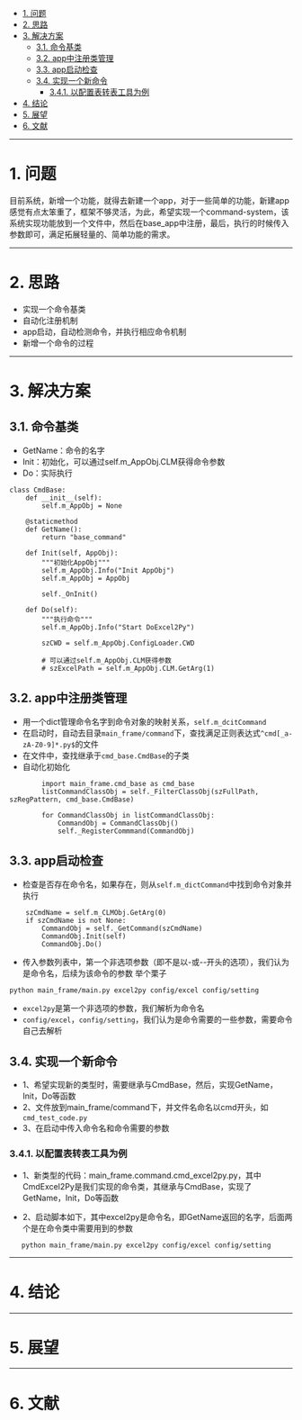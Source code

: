 <!-- TOC -->

- [1. 问题](#1-%E9%97%AE%E9%A2%98)
- [2. 思路](#2-%E6%80%9D%E8%B7%AF)
- [3. 解决方案](#3-%E8%A7%A3%E5%86%B3%E6%96%B9%E6%A1%88)
    - [3.1. 命令基类](#31-%E5%91%BD%E4%BB%A4%E5%9F%BA%E7%B1%BB)
    - [3.2. app中注册类管理](#32-app%E4%B8%AD%E6%B3%A8%E5%86%8C%E7%B1%BB%E7%AE%A1%E7%90%86)
    - [3.3. app启动检查](#33-app%E5%90%AF%E5%8A%A8%E6%A3%80%E6%9F%A5)
    - [3.4. 实现一个新命令](#34-%E5%AE%9E%E7%8E%B0%E4%B8%80%E4%B8%AA%E6%96%B0%E5%91%BD%E4%BB%A4)
        - [3.4.1. 以配置表转表工具为例](#341-%E4%BB%A5%E9%85%8D%E7%BD%AE%E8%A1%A8%E8%BD%AC%E8%A1%A8%E5%B7%A5%E5%85%B7%E4%B8%BA%E4%BE%8B)
- [4. 结论](#4-%E7%BB%93%E8%AE%BA)
- [5. 展望](#5-%E5%B1%95%E6%9C%9B)
- [6. 文献](#6-%E6%96%87%E7%8C%AE)

<!-- /TOC -->



------------------------------------------------------------------------------

# 1. 问题
目前系统，新增一个功能，就得去新建一个app，对于一些简单的功能，新建app感觉有点太笨重了，框架不够灵活，为此，希望实现一个command-system，该系统实现功能放到一个文件中，然后在base_app中注册，最后，执行的时候传入参数即可，满足拓展轻量的、简单功能的需求。




------------------------------------------------------------------------------

# 2. 思路
* 实现一个命令基类
* 自动化注册机制
* app启动，自动检测命令，并执行相应命令机制
* 新增一个命令的过程



------------------------------------------------------------------------------

# 3. 解决方案

## 3.1. 命令基类
* GetName：命令的名字
* Init：初始化，可以通过self.m_AppObj.CLM获得命令参数
* Do：实际执行
~~~
class CmdBase:
    def __init__(self):
        self.m_AppObj = None

    @staticmethod
    def GetName():
        return "base_command"

    def Init(self, AppObj):
        """初始化AppObj"""
        self.m_AppObj.Info("Init AppObj")
        self.m_AppObj = AppObj

        self._OnInit()

    def Do(self):
        """执行命令"""
        self.m_AppObj.Info("Start DoExcel2Py")

        szCWD = self.m_AppObj.ConfigLoader.CWD

        # 可以通过self.m_AppObj.CLM获得参数
        # szExcelPath = self.m_AppObj.CLM.GetArg(1)
~~~


## 3.2. app中注册类管理

* 用一个dict管理命令名字到命令对象的映射关系，`self.m_dcitCommand`
* 在启动时，自动去目录`main_frame/command`下，查找满足正则表达式`^cmd[_a-zA-Z0-9]*.py$`的文件
* 在文件中，查找继承于`cmd_base.CmdBase`的子类
* 自动化初始化
~~~
        import main_frame.cmd_base as cmd_base
        listCommandClassObj = self._FilterClassObj(szFullPath, szRegPattern, cmd_base.CmdBase)

        for CommandClassObj in listCommandClassObj:
            CommandObj = CommandClassObj()
            self._RegisterCommmand(CommandObj)
~~~

## 3.3. app启动检查
* 检查是否存在命令名，如果存在，则从`self.m_dictCommand`中找到命令对象并执行
~~~
    szCmdName = self.m_CLMObj.GetArg(0)
    if szCmdName is not None:
        CommandObj = self._GetCommand(szCmdName)
        CommandObj.Init(self)
        CommandObj.Do()

~~~

* 传入参数列表中，第一个非选项参数（即不是以-或--开头的选项），我们认为是命令名，后续为该命令的参数
  举个栗子
~~~
python main_frame/main.py excel2py config/excel config/setting
~~~
  * `excel2py`是第一个非选项的参数，我们解析为命令名
  * `config/excel`，`config/setting`，我们认为是命令需要的一些参数，需要命令自己去解析

## 3.4. 实现一个新命令

* 1、希望实现新的类型时，需要继承与CmdBase，然后，实现GetName，Init，Do等函数
* 2、文件放到main_frame/command下，并文件名命名以cmd开头，如`cmd_test_code.py`
* 3、在启动中传入命令名和命令需要的参数

### 3.4.1. 以配置表转表工具为例
 
* 1、新类型的代码：main_frame.command.cmd_excel2py.py，其中CmdExcel2Py是我们实现的命令类，其继承与CmdBase，实现了GetName，Init，Do等函数

* 2、启动脚本如下，其中excel2py是命令名，即GetName返回的名字，后面两个是在命令类中需要用到的参数
~~~
   python main_frame/main.py excel2py config/excel config/setting
~~~

------------------------------------------------------------------------------

# 4. 结论

------------------------------------------------------------------------------

# 5. 展望




------------------------------------------------------------------------------

# 6. 文献


